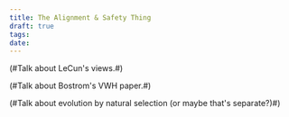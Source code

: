 ```yaml
---
title: The Alignment & Safety Thing
draft: true
tags: 
date:
---
```

 (#Talk about LeCun's views.#)
 
 (#Talk about Bostrom's VWH paper.#)
 
 (#Talk about evolution by natural selection (or maybe that's separate?)#)
 